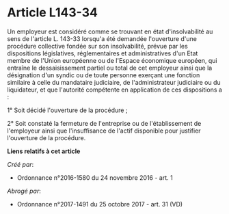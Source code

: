 # Article L143-34

Un employeur est considéré comme se trouvant en état d'insolvabilité au sens de l'article L. 143-33 lorsqu'a été demandée
l'ouverture d'une procédure collective fondée sur son insolvabilité, prévue par les dispositions législatives, réglementaires
et administratives d'un Etat membre de l'Union européenne ou de l'Espace économique européen, qui entraîne le dessaisissement
partiel ou total de cet employeur ainsi que la désignation d'un syndic ou de toute personne exerçant une fonction similaire à
celle du mandataire judiciaire, de l'administrateur judiciaire ou du liquidateur, et que l'autorité compétente en application
de ces dispositions a : 

1° Soit décidé l'ouverture de la procédure ; 

2° Soit constaté la fermeture de l'entreprise ou de l'établissement de l'employeur ainsi que l'insuffisance de l'actif
disponible pour justifier l'ouverture de la procédure.

**Liens relatifs à cet article**

_Créé par_:

  - Ordonnance n°2016-1580 du 24 novembre 2016 - art. 1

_Abrogé par_:

  - Ordonnance n°2017-1491 du 25 octobre 2017 - art. 31 (VD)

